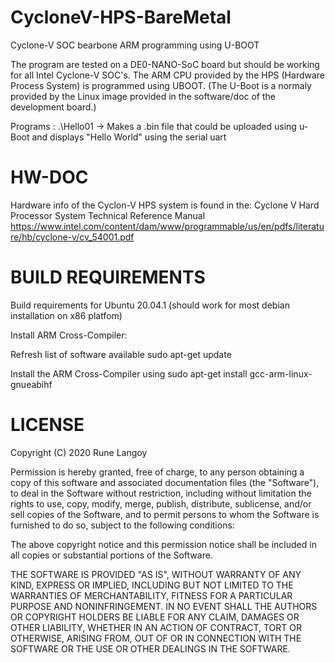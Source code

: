 # CycloneV-HPS-BareMetal
Cyclone-V SOC bearbone ARM programming using U-BOOT

The program are tested on a DE0-NANO-SoC board but should be working for all Intel Cyclone-V SOC's.
The ARM CPU provided by the HPS (Hardware Process System) is programmed using UBOOT.
(The U-Boot is a normaly provided by the Linux image provided in the software/doc of the development board.) 

Programs :
.\Hello01 ->  Makes a .bin file that could be uploaded using u-Boot 
              and displays "Hello World" using the serial uart


HW-DOC
=======
Hardware info of the Cyclon-V HPS system is found in the:
	Cyclone V Hard Processor System
	Technical Reference Manual
https://www.intel.com/content/dam/www/programmable/us/en/pdfs/literature/hb/cyclone-v/cv_54001.pdf


BUILD REQUIREMENTS
===================

Build requirements for Ubuntu 20.04.1 (should work for most debian
installation on x86 platfom)

Install ARM Cross-Compiler:

   Refresh list of software available
      sudo apt-get update

   Install the ARM Cross-Compiler using 
      sudo apt-get install gcc-arm-linux-gnueabihf


LICENSE
==========

Copyright (C) 2020  Rune Langoy

Permission is hereby granted, free of charge, to any person obtaining a copy
of this software and associated documentation files (the "Software"), to
deal in the Software without restriction, including without limitation the
rights to use, copy, modify, merge, publish, distribute, sublicense, and/or
sell copies of the Software, and to permit persons to whom the Software is
furnished to do so, subject to the following conditions:

The above copyright notice and this permission notice shall be included in
all copies or substantial portions of the Software.

THE SOFTWARE IS PROVIDED "AS IS", WITHOUT WARRANTY OF ANY KIND, EXPRESS OR
IMPLIED, INCLUDING BUT NOT LIMITED TO THE WARRANTIES OF MERCHANTABILITY,
FITNESS FOR A PARTICULAR PURPOSE AND NONINFRINGEMENT. IN NO EVENT SHALL THE
AUTHORS OR COPYRIGHT HOLDERS BE LIABLE FOR ANY CLAIM, DAMAGES OR OTHER
LIABILITY, WHETHER IN AN ACTION OF CONTRACT, TORT OR OTHERWISE, ARISING
FROM, OUT OF OR IN CONNECTION WITH THE SOFTWARE OR THE USE OR OTHER DEALINGS
IN THE SOFTWARE.
